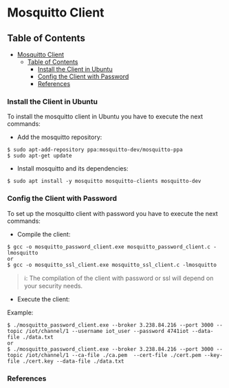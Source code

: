 # Mosquitto Client

## Table of Contents
- [Mosquitto Client](#mosquitto-client)
  - [Table of Contents](#table-of-contents)
    - [Install the Client in Ubuntu](#install-the-client-in-ubuntu)
    - [Config the Client with Password](#config-the-client-with-password)
    - [References](#references)

### Install the Client in Ubuntu
To install the mosquitto client in Ubuntu you have to execute the next commands:

* Add the mosquitto repository:
```
$ sudo apt-add-repository ppa:mosquitto-dev/mosquitto-ppa
$ sudo apt-get update
```

* Install mosquitto and its dependencies:
```
$ sudo apt install -y mosquitto mosquitto-clients mosquitto-dev
```

### Config the Client with Password
To set up the mosquitto client with password you have to execute the next commands:

* Compile the client:
```
$ gcc -o mosquitto_password_client.exe mosquitto_password_client.c -lmosquitto
or
$ gcc -o mosquitto_ssl_client.exe mosquitto_ssl_client.c -lmosquitto
```
> ℹ️: The compilation of the client with password or ssl will depend on your security needs.

* Execute the client:

Example:
```
$ ./mosquitto_password_client.exe --broker 3.238.84.216 --port 3000 --topic /iot/channel/1 --username iot_user --password 4741iot --data-file ./data.txt
or
$ ./mosquitto_password_client.exe --broker 3.238.84.216 --port 3000 --topic /iot/channel/1 --ca-file ./ca.pem  --cert-file ./cert.pem --key-file ./cert.key --data-file ./data.txt
```

### References